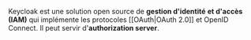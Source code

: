 Keycloak est une solution open source de **gestion d'identité** **et d'accès (IAM)** qui implémente les protocoles [[OAuth|OAuth 2.0]] et OpenID Connect. Il peut servir d'**authorization server**.